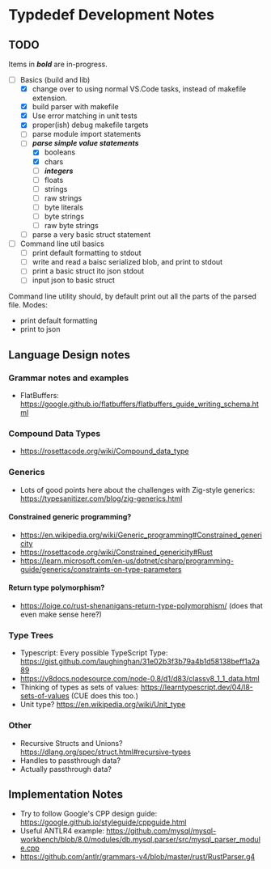 # Typdedef Development Notes

## TODO

Items in ***bold*** are in-progress.

- [ ] Basics (build and lib)
  - [x] change over to using normal VS.Code tasks, instead of makefile extension.
  - [x] build parser with makefile
  - [x] Use error matching in unit tests
  - [x] proper(ish) debug makefile targets
  - [ ] parse module import statements
  - [ ] ***parse simple value statements***
    - [x] booleans
    - [x] chars
    - [ ] ***integers***
    - [ ] floats
    - [ ] strings
    - [ ] raw strings
    - [ ] byte literals
    - [ ] byte strings
    - [ ] raw byte strings
  - [ ] parse a very basic struct statement

- [ ] Command line util basics
  - [ ] print default formatting to stdout
  - [ ] write and read a baisc serialized blob, and print to stdout
  - [ ] print a basic struct ito json stdout
  - [ ] input json to basic struct

Command line utility should, by default print out all the parts of the parsed file.
Modes:

- print default formatting
- print to json

## Language Design notes

### Grammar notes and examples

- FlatBuffers: https://google.github.io/flatbuffers/flatbuffers_guide_writing_schema.html

### Compound Data Types

- https://rosettacode.org/wiki/Compound_data_type

### Generics

- Lots of good points here about the challenges with Zig-style generics: https://typesanitizer.com/blog/zig-generics.html

#### Constrained generic programming?

- https://en.wikipedia.org/wiki/Generic_programming#Constrained_genericity
- https://rosettacode.org/wiki/Constrained_genericity#Rust
- https://learn.microsoft.com/en-us/dotnet/csharp/programming-guide/generics/constraints-on-type-parameters

#### Return type polymorphism?

- https://loige.co/rust-shenanigans-return-type-polymorphism/
(does that even make sense here?)

### Type Trees

- Typescript: Every possible TypeScript Type: https://gist.github.com/laughinghan/31e02b3f3b79a4b1d58138beff1a2a89
- https://v8docs.nodesource.com/node-0.8/d1/d83/classv8_1_1_data.html
- Thinking of types as sets of values: https://learntypescript.dev/04/l8-sets-of-values
(CUE does this too.)
- Unit type? https://en.wikipedia.org/wiki/Unit_type

### Other

- Recursive Structs and Unions? https://dlang.org/spec/struct.html#recursive-types
- Handles to passthrough data?
- Actually passthrough data?

## Implementation Notes

- Try to follow Google's CPP design guide: https://google.github.io/styleguide/cppguide.html
- Useful ANTLR4 example: https://github.com/mysql/mysql-workbench/blob/8.0/modules/db.mysql.parser/src/mysql_parser_module.cpp
- https://github.com/antlr/grammars-v4/blob/master/rust/RustParser.g4
